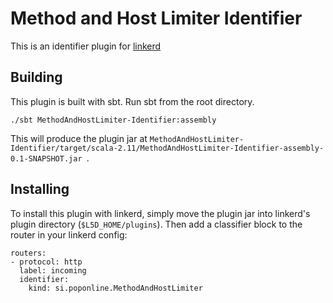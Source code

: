 # Method and Host Limiter Identifier

This is an identifier plugin for [linkerd](https://linkerd.io)



## Building

This plugin is built with sbt.  Run sbt from the root directory.

```
./sbt MethodAndHostLimiter-Identifier:assembly
```

This will produce the plugin jar at
`MethodAndHostLimiter-Identifier/target/scala-2.11/MethodAndHostLimiter-Identifier-assembly-0.1-SNAPSHOT.jar `.

## Installing

To install this plugin with linkerd, simply move the plugin jar into linkerd's
plugin directory (`$L5D_HOME/plugins`).  Then add a classifier block to the
router in your linkerd config:

```
routers:
- protocol: http
  label: incoming
  identifier:
    kind: si.poponline.MethodAndHostLimiter
```

